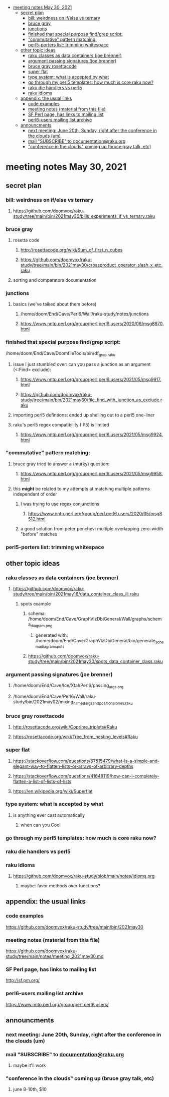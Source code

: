 - [meeting notes May 30, 2021](#org9357678)
  - [secret plan](#org2c0e544)
    - [bill: weirdness on if/else vs ternary](#orgbf17115)
    - [bruce gray](#org87cb43a)
    - [junctions](#org72d129b)
    - [finished that special purpose find/grep script:](#org6901608)
    - ["commutative" pattern matching:](#orgd427a21)
    - [perl5-porters list: trimming whitespace](#orgf0d358b)
  - [other topic ideas](#orgfcf4151)
    - [raku classes as data containers (joe brenner)](#orga091e75)
    - [argument passing signatures (joe brenner)](#org0f1b232)
    - [bruce gray rosettacode](#org80f9065)
    - [super flat](#org018d076)
    - [type system: what is accepted by what](#org0df1d3b)
    - [go through my perl5 templates: how much is core raku now?](#orgae456ff)
    - [raku die handlers vs perl5](#org8157855)
    - [raku idioms](#org3a4868b)
  - [appendix: the usual links](#org8b1b8ac)
    - [code examples](#orge9125f5)
    - [meeting notes (material from this file)](#org78bfd3f)
    - [SF Perl page, has links to mailing list](#org6102dc5)
    - [perl6-users mailing list archive](#org253aad2)
  - [announcments](#org17b3d3f)
    - [next meeting: June 20th, Sunday, right after the conference in the clouds (um)](#org9518883)
    - [mail "SUBSCRIBE" to documentation@raku.org](#org3b3e9bd)
    - ["conference in the clouds" coming up (bruce gray talk, etc)](#org523400a)


<a id="org9357678"></a>

# meeting notes May 30, 2021


<a id="org2c0e544"></a>

## secret plan


<a id="orgbf17115"></a>

### bill: weirdness on if/else vs ternary

1.  <https://github.com/doomvox/raku-study/tree/main/bin/2021may30/bills_experiments_if_vs_ternary.raku>


<a id="org87cb43a"></a>

### bruce gray

1.  rosetta code

    1.  <http://rosettacode.org/wiki/Sum_of_first_n_cubes>
    
    2.  <https://github.com/doomvox/raku-study/tree/main/bin/2021may30/crossproduct_operator_slash_x_etc.raku>

2.  sorting and comparators documentation


<a id="org72d129b"></a>

### junctions

1.  basics (we've talked about them before)

    1.  /home/doom/End/Cave/Perl6/Wall/raku-study/notes/junctions
    
    2.  <https://www.nntp.perl.org/group/perl.perl6.users/2020/06/msg8870.html>


<a id="org6901608"></a>

### finished that special purpose find/grep script:

/home/doom/End/Cave/DoomfileTools/bin/df<sub>grep.raku</sub>

1.  issue I just stumbled over: can you pass a junction as an argument (<:Find> exclude):

    1.  <https://www.nntp.perl.org/group/perl.perl6.users/2021/05/msg9917.html>
    
    2.  <https://github.com/doomvox/raku-study/tree/main/bin/2021may30/file_find_with_junction_as_exclude.raku>

2.  importing perl5 defintions: ended up shelling out to a perl5 one-liner

3.  raku's perl5 regex compatibility (:P5) is limited

    1.  <https://www.nntp.perl.org/group/perl.perl6.users/2021/05/msg9924.html>


<a id="orgd427a21"></a>

### "commutative" pattern matching:

1.  bruce gray tried to answer a (murky) question:

    1.  <https://www.nntp.perl.org/group/perl.perl6.users/2021/05/msg9958.html>

2.  this **might** be related to my attempts at matching multiple patterns independant of order

    1.  I was trying to use regex conjunctions
    
        1.  <https://www.nntp.perl.org/group/perl.perl6.users/2020/05/msg8512.html>
    
    2.  a good solution from peter penchev: multiple overlapping zero-width "before" matches


<a id="orgf0d358b"></a>

### perl5-porters list: trimming whitespace


<a id="orgfcf4151"></a>

## other topic ideas


<a id="orga091e75"></a>

### raku classes as data containers (joe brenner)

1.  <https://github.com/doomvox/raku-study/tree/main/bin/2021may16/data_container_class_iii.raku>

    1.  spots example
    
        1.  schema: /home/doom/End/Cave/GraphVizDbiGeneral/Wall/graphs/schema<sub>diagram.png</sub>
        
            1.  generated with: /home/doom/End/Cave/GraphVizDbiGeneral/bin/generate<sub>schema</sub><sub>diagram</sub><sub>spots</sub>
        
        2.  <https://github.com/doomvox/raku-study/tree/main/bin/2021may30/spots_data_container_class.raku>


<a id="org0f1b232"></a>

### argument passing signatures (joe brenner)

1.  /home/doom/End/Cave/Ice/Xtal/Perl6/passing<sub>args.org</sub>

2.  /home/doom/End/Cave/Perl6/Wall/raku-study/bin/2021may02/mixing<sub>named</sub><sub>args</sub><sub>and</sub><sub>positional</sub><sub>ones.raku</sub>


<a id="org80f9065"></a>

### bruce gray rosettacode

1.  <http://rosettacode.org/wiki/Coprime_triplets#Raku>

2.  <https://rosettacode.org/wiki/Tree_from_nesting_levels#Raku>


<a id="org018d076"></a>

### super flat

1.  <https://stackoverflow.com/questions/67515479/what-is-a-simple-and-elegant-way-to-flatten-lists-or-arrays-of-arbitrary-depths>

2.  <https://stackoverflow.com/questions/41648119/how-can-i-completely-flatten-a-list-of-lists-of-lists>

3.  <https://en.wikipedia.org/wiki/Superflat>


<a id="org0df1d3b"></a>

### type system: what is accepted by what

1.  is anything ever cast automatically

    1.  when can you Cool


<a id="orgae456ff"></a>

### go through my perl5 templates: how much is core raku now?


<a id="org8157855"></a>

### raku die handlers vs perl5


<a id="org3a4868b"></a>

### raku idioms

1.  <https://github.com/doomvox/raku-study/blob/main/notes/idioms.org>

    1.  maybe: favor methods over functions?


<a id="org8b1b8ac"></a>

## appendix: the usual links


<a id="orge9125f5"></a>

### code examples

<https://github.com/doomvox/raku-study/tree/main/bin/2021may30>


<a id="org78bfd3f"></a>

### meeting notes (material from this file)

<https://github.com/doomvox/raku-study/tree/main/notes/meeting_2021may30.md>


<a id="org6102dc5"></a>

### SF Perl page, has links to mailing list

<http://sf.pm.org/>


<a id="org253aad2"></a>

### perl6-users mailing list archive

<https://www.nntp.perl.org/group/perl.perl6.users/>


<a id="org17b3d3f"></a>

## announcments


<a id="org9518883"></a>

### next meeting: June 20th, Sunday, right after the conference in the clouds (um)


<a id="org3b3e9bd"></a>

### mail "SUBSCRIBE" to documentation@raku.org

1.  maybe it'll work


<a id="org523400a"></a>

### "conference in the clouds" coming up (bruce gray talk, etc)

1.  june 8-10th, $10
